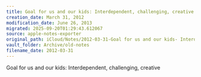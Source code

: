 ```yaml
---
title: Goal for us and our kids: Interdependent, challenging, creative
creation_date: March 31, 2012
modification_date: June 26, 2013
migrated: 2025-09-20T01:29:43.612067
source: apple-notes-exporter
original_path: iCloud/Notes/2012-03-31-Goal for us and our kids- Interdependent, challenging, creative.md
vault_folder: Archive/old-notes
filename_date: 2012-03-31
---
```



Goal for us and our kids: Interdependent, challenging, creative 
